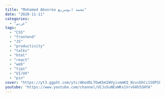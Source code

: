 ```yaml
---
title: "Mohamed Abusrea محمد ابوسريع"
date: "2020-11-11"
categories:
  - "عربي"
tags:
  - "CSS"
  - "frontend"
  - "JS"
  - "productivity"
  - "talks"
  - "html"
  - "react"
  - "web"
  - "tips"
  - "UI/UX"
  - "pin"
cover: "https://yt3.ggpht.com/ytc/AKedOLTOwKbmIWVyivmmKQ_NzvsbhCc1SOPSFu5T4Mc1FQ=s176-c-k-c0x00ffffff-no-rj"
youtube: "https://www.youtube.com/channel/UCJu5uNExWKx1Vrv6Ah5SHfA"
---
```

